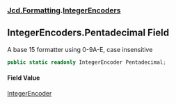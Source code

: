 ### [Jcd.Formatting](Jcd.Formatting.md 'Jcd.Formatting').[IntegerEncoders](Jcd.Formatting.IntegerEncoders.md 'Jcd.Formatting.IntegerEncoders')

## IntegerEncoders.Pentadecimal Field

A base 15 formatter using 0-9A-E, case insensitive

```csharp
public static readonly IntegerEncoder Pentadecimal;
```

#### Field Value
[IntegerEncoder](Jcd.Formatting.IntegerEncoder.md 'Jcd.Formatting.IntegerEncoder')